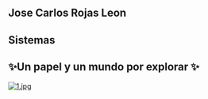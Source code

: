 ## Jose Carlos Rojas Leon
## Sistemas
## ✨Un papel y un mundo por explorar ✨
[![1.jpg](https://i.postimg.cc/jjXrWm32/1.jpg)](https://postimg.cc/1gfd2CQ1)
